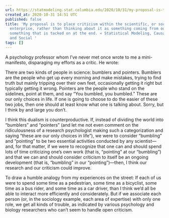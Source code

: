```yaml
---
url: https://statmodeling.stat.columbia.edu/2020/10/31/my-proposal-is-to-place-criticism-within-the-scientific-or-social-scientific-enterprise-rather-than-thinking-about-it-as-something-coming-from-outside-or-as-something-that-is-tacked-on-at-the-end/
created_at: 2020-10-31 14:51 UTC
published: false
title: 'My proposal is to place criticism within the scientific, or social-scientific,
  enterprise, rather than thinking about it as something coming from outside, or as
  something that is tacked on at the end. « Statistical Modeling, Causal Inference,
  and Social '
tags: []
---
```


A psychology professor whom I’ve never met once wrote to me a mini-manifesto, disparaging my efforts as a critic. He wrote:

There are two kinds of people in science: bumblers and pointers. Bumblers are the people who get up every morning and make mistakes, trying to find truth but mainly tripping over their own feet, occasionally getting it right but typically getting it wrong. Pointers are the people who stand on the sidelines, point at them, and say “You bumbled, you bumbled.” These are our only choices in life. If one is going to choose to do the easier of these two jobs, then one should at least know what one is talking about. Sorry, but I think by and large you don’t.

I think this dualism is counterproductive. If, instead of dividing the world into “bumblers” and “pointers” (and let me not even comment on the ridiculousness of a research psychologist making such a categorization and saying “these are our only choices in life”), we were to consider “bumbling” and “pointing” to be two essential activities conducted by any scientist—and, for that matter, if we were to recognize that one can and should spend lots of time criticizing one’s own work (that is, “pointing” at our “bumbling”) and that we can and should consider criticism to itself be an ongoing development (that is, “bumbling” in our “pointing”)—then, I think our research and our criticism could improve.

To draw a humble analogy from my experiences on the street: If each of us were to spend some time as a pedestrian, some time as a bicyclist, some time as a bus rider, and some time as a car driver, than I think we’d all be able to interact more efficiently and considerately. But if we associate each person (or, in the sociology example, each area of expertise) with only one role, we get all kinds of trouble, as indicated by various psychology and biology researchers who can’t seem to handle open criticism.
